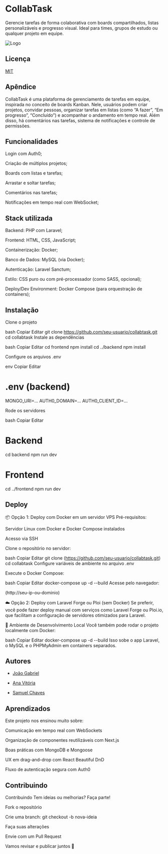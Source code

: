 
# CollabTask

Gerencie tarefas de forma colaborativa com boards compartilhados, listas personalizáveis e progresso visual.
Ideal para times, grupos de estudo ou qualquer projeto em equipe.

![Logo](https://img.freepik.com/vetores-premium/pessoas-ou-modelo-de-design-de-logotipo-de-icone-de-cuidado-de-trabalho_412311-3886.jpg?w=360)


## Licença

[MIT](https://choosealicense.com/licenses/mit/)


## Apêndice

CollabTask é uma plataforma de gerenciamento de tarefas em equipe, inspirada no conceito de boards Kanban. Nele, usuários podem criar projetos, convidar pessoas, organizar tarefas em listas (como “A fazer”, “Em progresso”, “Concluído”) e acompanhar o andamento em tempo real.
Além disso, há comentários nas tarefas, sistema de notificações e controle de permissões.


## Funcionalidades

 Login com Auth0;

 Criação de múltiplos projetos;

 Boards com listas e tarefas;

 Arrastar e soltar tarefas;

 Comentários nas tarefas;

 Notificações em tempo real com WebSocket;


## Stack utilizada

Backend: PHP com Laravel;

Frontend: HTML, CSS, JavaScript;

Containerização: Docker;

Banco de Dados: MySQL (via Docker);

Autenticação: Laravel Sanctum;

Estilo: CSS puro ou com pré-processador (como SASS, opcional);

Deploy/Dev Environment: Docker Compose (para orquestração de containers);
## Instalação

Clone o projeto

bash
Copiar
Editar
git clone https://github.com/seu-usuario/collabtask.git
cd collabtask
Instale as dependências

bash
Copiar
Editar
cd frontend
npm install
cd ../backend
npm install


Configure os arquivos .env

env
Copiar
Editar

# .env (backend)
MONGO_URI=...
AUTH0_DOMAIN=...
AUTH0_CLIENT_ID=...

Rode os servidores

bash
Copiar
Editar
# Backend
cd backend
npm run dev

# Frontend
cd ../frontend
npm run dev
## Deploy

📦 Opção 1: Deploy com Docker em um servidor VPS
Pré-requisitos:

Servidor Linux com Docker e Docker Compose instalados

Acesso via SSH

Clone o repositório no servidor:

bash
Copiar
Editar
git clone (https://github.com/seu-usuario/collabtask.git)
cd collabtask
Configure variáveis de ambiente no arquivo .env

Execute o Docker Compose:

bash
Copiar
Editar
docker-compose up -d --build
Acesse pelo navegador:

(http://seu-ip-ou-dominio)

☁️ Opção 2: Deploy com Laravel Forge ou Ploi (sem Docker)
Se preferir, você pode fazer deploy manual com serviços como Laravel Forge ou Ploi.io, que facilitam a configuração de servidores otimizados para Laravel.

🧪 Ambiente de Desenvolvimento Local
Você também pode rodar o projeto localmente com Docker:

bash
Copiar
Editar
docker-compose up -d --build
Isso sobe o app Laravel, o MySQL e o PHPMyAdmin em containers separados.

## Autores

- [João Gabriel](https://github.com/GabrielJTech)

- [Ana Vitória](https://github.com/anavitoria17)

- [Samuel Chaves](https://github.com/samuelchavezs)
## Aprendizados

Este projeto nos ensinou muito sobre:

Comunicação em tempo real com WebSockets

Organização de componentes reutilizáveis com Next.js

Boas práticas com MongoDB e Mongoose

UX em drag-and-drop com React Beautiful DnD

Fluxo de autenticação segura com Auth0


## Contribuindo

Contribuindo 
Tem ideias ou melhorias? Faça parte!

Fork o repositório

Crie uma branch: git checkout -b nova-ideia

Faça suas alterações

Envie com um Pull Request

Vamos revisar e publicar juntos 🚀


